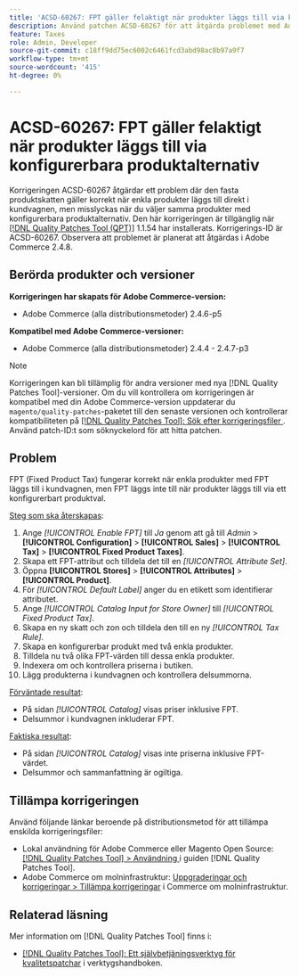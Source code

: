```yaml
---
title: 'ACSD-60267: FPT gäller felaktigt när produkter läggs till via konfigurerbara produktalternativ'
description: Använd patchen ACSD-60267 för att åtgärda problemet med Adobe Commerce där den fasta produktskatten gäller korrekt när enkla produkter läggs till direkt i kundvagnen, men misslyckas när du väljer samma produkter med konfigurerbara produktalternativ.
feature: Taxes
role: Admin, Developer
source-git-commit: c18ff9dd75ec6002c6461fcd3abd98ac8b97a9f7
workflow-type: tm+mt
source-wordcount: '415'
ht-degree: 0%

---
```


# ACSD-60267: FPT gäller felaktigt när produkter läggs till via konfigurerbara produktalternativ

Korrigeringen ACSD-60267 åtgärdar ett problem där den fasta produktskatten gäller korrekt när enkla produkter läggs till direkt i kundvagnen, men misslyckas när du väljer samma produkter med konfigurerbara produktalternativ. Den här korrigeringen är tillgänglig när [[!DNL Quality Patches Tool (QPT)]](https://experienceleague.adobe.com/docs/commerce-operations/tools/quality-patches-tool/usage.html) 1.1.54 har installerats. Korrigerings-ID är ACSD-60267. Observera att problemet är planerat att åtgärdas i Adobe Commerce 2.4.8.

## Berörda produkter och versioner

**Korrigeringen har skapats för Adobe Commerce-version:**

* Adobe Commerce (alla distributionsmetoder) 2.4.6-p5

**Kompatibel med Adobe Commerce-versioner:**

* Adobe Commerce (alla distributionsmetoder) 2.4.4 - 2.4.7-p3

>[!NOTE]
>
>Korrigeringen kan bli tillämplig för andra versioner med nya [!DNL Quality Patches Tool]-versioner. Om du vill kontrollera om korrigeringen är kompatibel med din Adobe Commerce-version uppdaterar du `magento/quality-patches`-paketet till den senaste versionen och kontrollerar kompatibiliteten på [[!DNL Quality Patches Tool]: Sök efter korrigeringsfiler ](https://experienceleague.adobe.com/tools/commerce-quality-patches/index.html). Använd patch-ID:t som söknyckelord för att hitta patchen.

## Problem

FPT (Fixed Product Tax) fungerar korrekt när enkla produkter med FPT läggs till i kundvagnen, men FPT läggs inte till när produkter läggs till via ett konfigurerbart produktval.

<u>Steg som ska återskapas</u>:

1. Ange *[!UICONTROL Enable FPT]* till *Ja* genom att gå till *Admin* > **[!UICONTROL Configuration]** > **[!UICONTROL Sales]** > **[!UICONTROL Tax]** > **[!UICONTROL Fixed Product Taxes]**.
1. Skapa ett FPT-attribut och tilldela det till en *[!UICONTROL Attribute Set]*.
1. Öppna **[!UICONTROL Stores]** > **[!UICONTROL Attributes]** > **[!UICONTROL Product]**.
1. För *[!UICONTROL Default Label]* anger du en etikett som identifierar attributet.
1. Ange *[!UICONTROL Catalog Input for Store Owner]* till *[!UICONTROL Fixed Product Tax]*.
1. Skapa en ny skatt och zon och tilldela den till en ny *[!UICONTROL Tax Rule]*.
1. Skapa en konfigurerbar produkt med två enkla produkter.
1. Tilldela nu två olika FPT-värden till dessa enkla produkter.
1. Indexera om och kontrollera priserna i butiken.
1. Lägg produkterna i kundvagnen och kontrollera delsummorna.

<u>Förväntade resultat</u>:

* På sidan *[!UICONTROL Catalog]* visas priser inklusive FPT.
* Delsummor i kundvagnen inkluderar FPT.

<u>Faktiska resultat</u>:

* På sidan *[!UICONTROL Catalog]* visas inte priserna inklusive FPT-värdet.
* Delsummor och sammanfattning är ogiltiga.

## Tillämpa korrigeringen

Använd följande länkar beroende på distributionsmetod för att tillämpa enskilda korrigeringsfiler:

* Lokal användning för Adobe Commerce eller Magento Open Source: [[!DNL Quality Patches Tool] > Användning ](/help/tools/quality-patches-tool/usage.md) i guiden [!DNL Quality Patches Tool].
* Adobe Commerce om molninfrastruktur: [Uppgraderingar och korrigeringar > Tillämpa korrigeringar](https://experienceleague.adobe.com/docs/commerce-cloud-service/user-guide/develop/upgrade/apply-patches.html) i Commerce om molninfrastruktur.

## Relaterad läsning

Mer information om [!DNL Quality Patches Tool] finns i:

* [[!DNL Quality Patches Tool]: Ett självbetjäningsverktyg för kvalitetspatchar](/help/tools/quality-patches-tool/quality-patches-tool-to-self-serve-quality-patches.md) i verktygshandboken.

